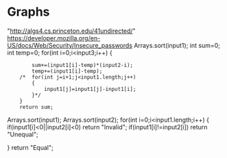 # Graphs
"http://algs4.cs.princeton.edu/41undirected/"
https://developer.mozilla.org/en-US/docs/Web/Security/Insecure_passwords
Arrays.sort(input1);
		int sum=0;
		int temp=0;
		for(int i=0;i<input3;i++)
		{
		 
			sum+=(input1[i]-temp)*(input2-i);
			temp+=(input1[i]-temp);
		/*	for(int j=i+1;j<input1.length;j++)
			{
				input1[j]=input1[j]-input1[i];
			}*/
		}
		return sum;
  Arrays.sort(input1);
  Arrays.sort(input2);
  for(int i=0;i<input1.length;i++)
  {
	  if(input1[i]<0||input2[i]<0)
		  return "Invalid";
	  if(input1[i]!=input2[i])
		  return "Unequal"; 
		  
  }
  return "Equal";
